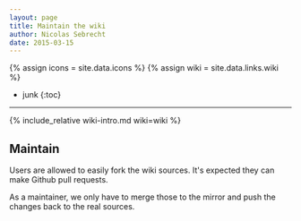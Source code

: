 ```yaml
---
layout: page
title: Maintain the wiki
author: Nicolas Sebrecht
date: 2015-03-15
---
```

{% assign icons = site.data.icons %}
{% assign wiki = site.data.links.wiki %}


* junk
{:toc}

---

{% include_relative wiki-intro.md wiki=wiki %}


## Maintain

Users are allowed to easily fork the wiki sources. It's expected they can make Github pull requests.

As a maintainer, we only have to merge those to the mirror and push the changes
back to the real sources.


<!--
vim: expandtab ts=2 :
-->
